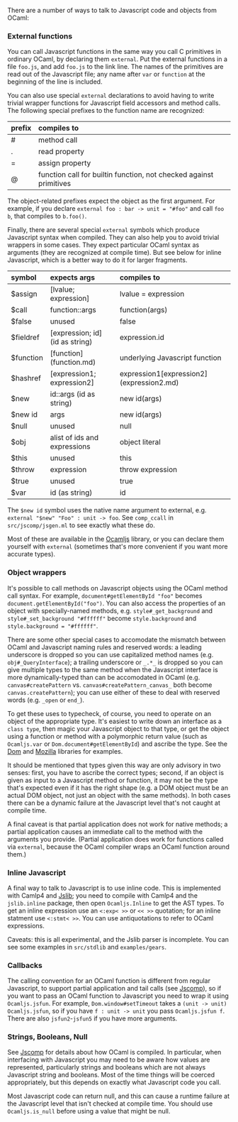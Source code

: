 There are a number of ways to talk to Javascript code and objects from OCaml:

### External functions ###

You can call Javascript functions in the same way you call C
primitives in ordinary OCaml, by declaring them `external`. Put the
external functions in a file `foo.js`, and add `foo.js` to the link
line. The names of the primitives are read out of the Javascript file;
any name after `var` or `function` at the beginning of the line is
included.

You can also use special `external` declarations to avoid having to
write trivial wrapper functions for Javascript field accessors and
method calls. The following special prefixes to the function name are
recognized:

| **prefix** | **compiles to** |
|:-----------|:----------------|
| #          | method call     |
| .          | read property   |
| =          | assign property |
| @          | function call for builtin function, not checked against primitives |

The object-related prefixes expect the object as the first
argument. For example, if you declare
`external foo : bar -> unit = "#foo"` and call `foo b`, that compiles
to `b.foo()`.

Finally, there are several special `external` symbols which produce
Javascript syntax when compiled. They can also help you to avoid
trivial wrappers in some cases. They expect particular OCaml syntax as
arguments (they are recognized at compile time). But see below for
inline Javascript, which is a better way to do it for larger fragments.

| **symbol** | **expects args** | **compiles to** |
|:-----------|:-----------------|:----------------|
| $assign    | [lvalue; expression] | lvalue = expression |
| $call      | function::args   | function(args)  |
| $false     | unused           | false           |
| $fieldref  | [expression; id] (id as string) | expression.id   |
| $function  | \[function](function.md) | underlying Javascript function |
| $hashref   | [expression1; expression2] | expression1\[expression2](expression2.md) |
| $new       | id::args (id as string) | new id(args)    |
| $new id    | args             | new id(args)    |
| $null      | unused           | null            |
| $obj       | alist of ids and expressions | object literal  |
| $this      | unused           | this            |
| $throw     | expression       | throw expression |
| $true      | unused           | true            |
| $var       | id (as string)   | id              |

The `$new id` symbol uses the native name argument to external,
e.g. `external "$new" "Foo" : unit -> foo`. See `comp_ccall`
in `src/jscomp/jsgen.ml` to see exactly what these do.

Most of these are available in the [Ocamljs](Ocamljs.md) library, or you can
declare them yourself with `external` (sometimes that's more
convenient if you want more accurate types).

### Object wrappers ###

It's possible to call methods on Javascript objects using the OCaml
method call syntax. For example, `document#getElementById "foo"`
becomes `document.getElementById("foo")`. You can also access the
properties of an object with specially-named methods,
e.g. `style#_get_background` and `style#_set_background "#ffffff"` become
`style.background` and `style.background = "#ffffff"`.

There are some other special cases to accomodate the mismatch between
OCaml and Javascript naming rules and reserved words: a leading
underscore is dropped so you can use capitalized method names
(e.g. `obj#_QueryInterface`); a trailing underscore or `_.*_` is
dropped so you can give multiple types to the same method when the
Javascript interface is more dynamically-typed than can be accomodated
in OCaml (e.g. `canvas#createPattern`
vs. `canvas#createPattern_canvas_` both become
`canvas.createPattern`); you can use either of these to deal with
reserved words (e.g. `_open` or `end_`).

To get these uses to typecheck, of course, you need to operate on an
object of the appropriate type. It's easiest to write down an
interface as a `class type`, then magic your Javascript object to that
type, or get the object using a function or method with a polymorphic
return value (such as `Ocamljs.var` or `Dom.document#getElementById`)
and ascribe the type. See the [Dom](Dom.md) and [Mozilla](Mozilla.md) libraries for
examples.

It should be mentioned that types given this way are only advisory in
two senses: first, you have to ascribe the correct types; second, if
an object is given as input to a Javascript method or function, it may
not be the type that's expected even if it has
the right shape (e.g. a DOM object must be an actual DOM object, not
just an object with the same methods). In both cases there can
be a dynamic failure at the Javascript level that's not caught at
compile time.

A final caveat is that partial application does not work for native
methods; a partial application causes an immediate call to the method
with the arguments you provide. (Partial application does work for
functions called via `external`, because the OCaml compiler wraps an
OCaml function around them.)

### Inline Javascript ###

A final way to talk to Javascript is to use inline code. This is
implemented with Camlp4 and [Jslib](Jslib.md); you need to compile with Camlp4
and the `jslib.inline` package, then open `Ocamljs.Inline` to get the
AST types. To get an inline expression use an `<:exp< >>` or `<< >>`
quotation; for an inline statment use `<:stmt< >>`. You can use
antiquotations to refer to OCaml expressions.

Caveats: this is all experimental, and the Jslib parser is
incomplete. You can see some examples in `src/stdlib` and
`examples/gears`.

### Callbacks ###

The calling convention for an OCaml function is different
from regular Javascript, to support partial application and tail calls
(see [Jscomp](Jscomp.md)), so if you want to pass an OCaml function to Javascript
you need to wrap it using `Ocamljs.jsfun`. For example,
`Dom.window#setTimeout` takes a `(unit -> unit) Ocamljs.jsfun`, so if
you have `f : unit -> unit` you pass `Ocamljs.jsfun f`. There are also
`jsfun2`-`jsfun5` if you have more arguments.

### Strings, Booleans, Null ###

See [Jscomp](Jscomp.md) for details about how OCaml is compiled. In particular,
when interfacing with Javascript you may need to be aware how values
are represented, particularly strings and booleans which are not
always Javascript string and booleans. Most of the time things will be
coerced appropriately, but this depends on exactly what Javascript
code you call.

Most Javascript code can return null, and this can cause a runtime
failure at the Javascript level that isn't checked at compile
time. You should use `Ocamljs.is_null` before using a value that might
be null.